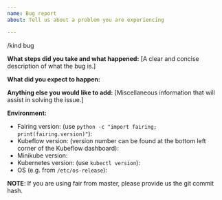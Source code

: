 ```yaml
---
name: Bug report
about: Tell us about a problem you are experiencing

---
```


/kind bug

**What steps did you take and what happened:**
[A clear and concise description of what the bug is.]


**What did you expect to happen:**


**Anything else you would like to add:**
[Miscellaneous information that will assist in solving the issue.]


**Environment:**

- Fairing version: (use `python -c "import fairing; print(fairing.version)"`):
- Kubeflow version: (version number can be found at the bottom left corner of the Kubeflow dashboard):
- Minikube version:
- Kubernetes version: (use `kubectl version`):
- OS (e.g. from `/etc/os-release`):

**NOTE**: If you are using fair from master, please provide us the git commit hash.
